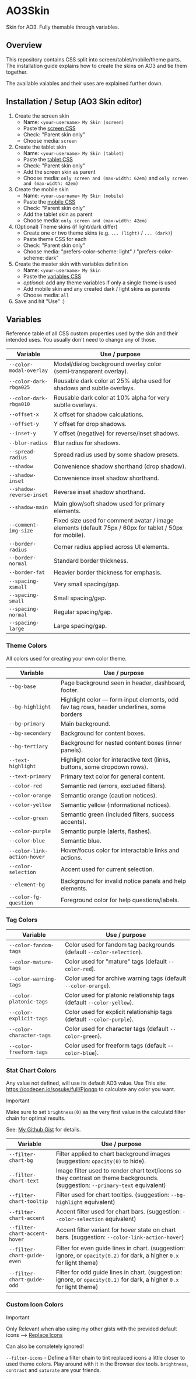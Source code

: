 # AO3Skin

Skin for AO3. Fully themable through variables.

## Overview

This repository contains CSS split into screen/tablet/mobile/theme parts. The installation guide explains how to create the skins on AO3 and tie them together.

The available vaiables and their uses are explained further down.

## Installation / Setup (AO3 Skin editor)

1. Create the screen skin
   - Name: `<your-username> My Skin (screen)`
   - Paste the [screen CSS](AO3Skin-screen.css)
   - Check: "Parent skin only"
   - Choose media: `screen`
2. Create the tablet skin
   - Name: `<your-username> My Skin (tablet)`
   - Paste the [tablet CSS](AO3Skin-tablet.css)
   - Check: "Parent skin only"
   - Add the screen skin as parent
   - Choose media: `only screen and (max-width: 62em)` and `only screen and (max-width: 42em)`
3. Create the mobile skin
   - Name: `<your-username> My Skin (mobile)`
   - Paste the [mobile CSS](AO3Skin-mobile.css)
   - Check: "Parent skin only"
   - Add the tablet skin as parent
   - Choose media: `only screen and (max-width: 42em)`
4. (Optional) Theme skins (if light/dark differ)
   - Create one or two theme skins (e.g. `... (light)` / `... (dark)`)
   - Paste theme CSS for each
   - Check: "Parent skin only"
   - Choose media: "prefers-color-scheme: light" / "prefers-color-scheme: dark"
5. Create the master skin with variables definition
   - Name: `<your-username> My Skin`
   - Paste the [variables CSS](AO3Skin-variables.css)
   - _optional_: add any theme variables if only a single theme is used
   - Add mobile skin and any created dark / light skins as parents
   - Choose media: `all`
6. Save and hit "Use" :)

## Variables

Reference table of all CSS custom properties used by the skin and their intended uses. You usually don't need to change any of those.

| Variable                 | Use / purpose                                                                                           |
| ------------------------ | ------------------------------------------------------------------------------------------------------- |
| `--color-modal-overlay`  | Modal/dialog background overlay color (semi‑transparent overlay).                                       |
| `--color-dark-rbga025`   | Reusable dark color at 25% alpha used for shadows and subtle overlays.                                  |
| `--color-dark-rbga010`   | Reusable dark color at 10% alpha for very subtle overlays.                                              |
| `--offset-x`             | X offset for shadow calculations.                                                                       |
| `--offset-y`             | Y offset for drop shadows.                                                                              |
| `--inset-y`              | Y offset (negative) for reverse/inset shadows.                                                          |
| `--blur-radius`          | Blur radius for shadows.                                                                                |
| `--spread-radius`        | Spread radius used by some shadow presets.                                                              |
| `--shadow`               | Convenience shadow shorthand (drop shadow).                                                             |
| `--shadow-inset`         | Convenience inset shadow shorthand.                                                                     |
| `--shadow-reverse-inset` | Reverse inset shadow shorthand.                                                                         |
| `--shadow-main`          | Main glow/soft shadow used for primary elements.                                                        |
| `--comment-img-size`     | Fixed size used for comment avatar / image elements (default 75px / 60px for tablet / 50px for mobile). |
| `--border-radius`        | Corner radius applied across UI elements.                                                               |
| `--border-normal`        | Standard border thickness.                                                                              |
| `--border-fat`           | Heavier border thickness for emphasis.                                                                  |
| `--spacing-xsmall`       | Very small spacing/gap.                                                                                 |
| `--spacing-small`        | Small spacing/gap.                                                                                      |
| `--spacing-normal`       | Regular spacing/gap.                                                                                    |
| `--spacing-large`        | Large spacing/gap.                                                                                      |

### Theme Colors

All colors used for creating your own color theme.

| Variable                    | Use / purpose                                                                            |
| --------------------------- | ---------------------------------------------------------------------------------------- |
| `--bg-base`                 | Page background seen in header, dashboard, footer.                                       |
| `--bg-highlight`            | Highlight color — form input elements, odd fav tag rows, header underlines, some borders |
| `--bg-primary`              | Main background.                                                                         |
| `--bg-secondary`            | Background for content boxes.                                                            |
| `--bg-tertiary`             | Background for nested content boxes (inner panels).                                      |
| `--text-highlight`          | Highlight color for interactive text (links, buttons, some dropdown rows).               |
| `--text-primary`            | Primary text color for general content.                                                  |
| `--color-red`               | Semantic red (errors, excluded filters).                                                 |
| `--color-orange`            | Semantic orange (caution notices).                                                       |
| `--color-yellow`            | Semantic yellow (informational notices).                                                 |
| `--color-green`             | Semantic green (included filters, success accents).                                      |
| `--color-purple`            | Semantic purple (alerts, flashes).                                                       |
| `--color-blue`              | Semantic blue.                                                                           |
| `--color-link-action-hover` | Hover/focus color for interactable links and actions.                                    |
| `--color-selection`         | Accent used for current selection.                                                       |
| `--element-bg`              | Background for invalid notice panels and help elements.                                  |
| `--color-fg-question`       | Foreground color for help questions/labels.                                              |

### Tag Colors

| Variable                 | Use / purpose                                                         |
| ------------------------ | --------------------------------------------------------------------- |
| `--color-fandom-tags`    | Color used for fandom tag backgrounds (default `--color-selection`).  |
| `--color-mature-tags`    | Color used for "mature" tags (default `--color-red`).                 |
| `--color-warning-tags`   | Color used for archive warning tags (default `--color-orange`).       |
| `--color-platonic-tags`  | Color used for platonic relationship tags (default `--color-yellow`). |
| `--color-explicit-tags`  | Color used for explicit relationship tags (default `--color-purple`). |
| `--color-character-tags` | Color used for character tags (default `--color-green`).              |
| `--color-freeform-tags`  | Color used for freeform tags (default `--color-blue`).                |

### Stat Chart Colors

Any value not defined, will use its default AO3 value. Use This site: https://codepen.io/sosuke/full/Pjoqqp to calculate any color you want.

> [!IMPORTANT]
> Make sure to set `brightness(0)` as the very first value in the calculatd filter chain for optimal results.

See: [My Github Gist](https://gist.github.com/genusslicht/9910dfeb496f20dacac42945b9b17ff7) for details.

| Variable                      | Use / purpose                                                                                                                 |
| ----------------------------- | ----------------------------------------------------------------------------------------------------------------------------- |
| `--filter-chart-bg`           | Filter applied to chart background images (suggestion: `opacity(0)` to hide).                                                 |
| `--filter-chart-text`         | Image filter used to render chart text/icons so they contrast on theme backgrounds. (suggestion: `--primary-text` equivalent) |
| `--filter-chart-tooltip`      | Filter used for chart tooltips. (suggestion: `--bg-highlight` equivalent)                                                     |
| `--filter-chart-accent`       | Accent filter used for chart bars. (suggestion: `--color-selection` equivalent)                                               |
| `--filter-chart-accent-hover` | Accent filter variant for hover state on chart bars. (suggestion: `--color-link-action-hover`)                                |
| `--filter-chart-guide-even`   | Filter for even guide lines in chart. (suggestion: ignore, or `opacity(0.2)` for dark, a higher `0.x` for light theme)        |
| `--filter-chart-guide-odd`    | Filter for odd guide lines in chart. (suggestion: ignore, or `opacity(0.1)` for dark, a higher `0.x` for light theme)         |

### Custom Icon Colors

> [!IMPORTANT]
> Only Relevant when also using my other gists with the provided default icons --> [Replace Icons](https://gist.github.com/genusslicht/10a829e20868ce7bc1a0bdc7984ee714)
>
> Can also be completely ignored!

`--filter-icons` - Define a filter chain to tint replaced icons a little closer to used theme colors. Play around with it in the Browser dev tools. `brightness`, `contrast` and `saturate` are your friends.
